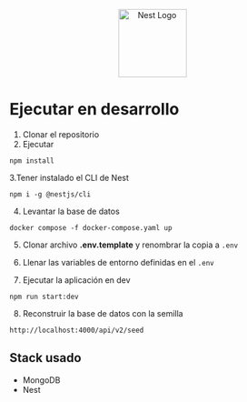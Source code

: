 <p align="center">
  <a href="http://nestjs.com/" target="blank"><img src="https://nestjs.com/img/logo-small.svg" width="120" alt="Nest Logo" /></a>
</p>

# Ejecutar en desarrollo

1. Clonar el repositorio
2. Ejecutar

```
npm install
```

3.Tener instalado el CLI de Nest

```
npm i -g @nestjs/cli
```

4. Levantar la base de datos

```
docker compose -f docker-compose.yaml up
```

5. Clonar archivo **.env.template** y renombrar la copia a `.env`

6. Llenar las variables de entorno definidas en el `.env`

7. Ejecutar la aplicación en dev

```
npm run start:dev
```

8. Reconstruir la base de datos con la semilla

```
http://localhost:4000/api/v2/seed
```

## Stack usado

- MongoDB
- Nest
